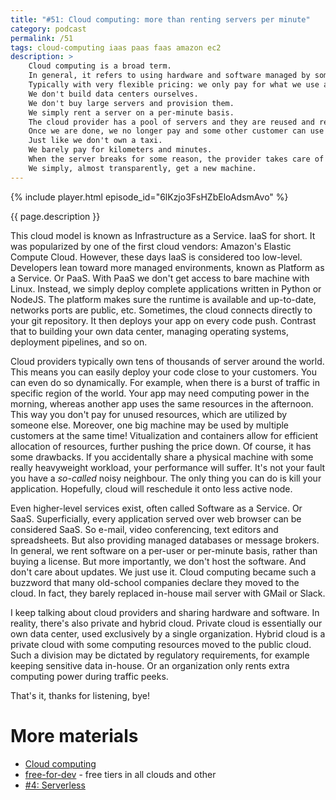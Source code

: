 ```yaml
---
title: "#51: Cloud computing: more than renting servers per minute"
category: podcast
permalink: /51
tags: cloud-computing iaas paas faas amazon ec2
description: >
    Cloud computing is a broad term.
    In general, it refers to using hardware and software managed by someone else.
    Typically with very flexible pricing: we only pay for what we use and for the time we use it.
    We don't build data centers ourselves.
    We don't buy large servers and provision them.
    We simply rent a server on a per-minute basis.
    The cloud provider has a pool of servers and they are reused and recycled.
    Once we are done, we no longer pay and some other customer can use that same server.
    Just like we don't own a taxi.
    We barely pay for kilometers and minutes.
    When the server breaks for some reason, the provider takes care of repairs and replacements.
    We simply, almost transparently, get a new machine.
---
```


{% include player.html episode_id="6lKzjo3FsHZbEloAdsmAvo" %}

{{ page.description }}

This cloud model is known as Infrastructure as a Service.
IaaS for short.
It was popularized by one of the first cloud vendors: Amazon's Elastic Compute Cloud.
However, these days IaaS is considered too low-level.
Developers lean toward more managed environments, known as Platform as a Service.
Or PaaS.
With PaaS we don't get access to bare machine with Linux.
Instead, we simply deploy complete applications written in Python or NodeJS.
The platform makes sure the runtime is available and up-to-date, networks ports are public, etc.
Sometimes, the cloud connects directly to your git repository.
It then deploys your app on every code push.
Contrast that to building your own data center, managing operating systems, deployment pipelines, and so on.

Cloud providers typically own tens of thousands of server around the world.
This means you can easily deploy your code close to your customers.
You can even do so dynamically.
For example, when there is a burst of traffic in specific region of the world.
Your app may need computing power in the morning, whereas another app uses the same resources in the afternoon.
This way you don't pay for unused resources, which are utilized by someone else.
Moreover, one big machine may be used by multiple customers at the same time!
Vitualization and containers allow for efficient allocation of resources, further pushing the price down.
Of course, it has some drawbacks.
If you accidentally share a physical machine with some really heavyweight workload, your performance will suffer.
It's not your fault you have a _so-called_ noisy neighbour.
The only thing you can do is kill your application.
Hopefully, cloud will reschedule it onto less active node.

Even higher-level services exist, often called Software as a Service.
Or SaaS.
Superficially, every application served over web browser can be considered SaaS.
So e-mail, video conferencing, text editors and spreadsheets.
But also providing managed databases or message brokers.
In general, we rent software on a per-user or per-minute basis, rather than buying a license.
But more importantly, we don't host the software.
And don't care about updates.
We just use it.
Cloud computing became such a buzzword that many old-school companies declare they moved to the cloud.
In fact, they barely replaced in-house mail server with GMail or Slack.

I keep talking about cloud providers and sharing hardware and software.
In reality, there's also private and hybrid cloud.
Private cloud is essentially our own data center, used exclusively by a single organization.
Hybrid cloud is a private cloud with some computing resources moved to the public cloud.
Such a division may be dictated by regulatory requirements, for example keeping sensitive data in-house.
Or an organization only rents extra computing power during traffic peeks.

That's it, thanks for listening, bye!

# More materials

* [Cloud computing](https://en.wikipedia.org/wiki/Cloud_computing)
* [free-for-dev](https://github.com/jixserver/free-for-dev) - free tiers in all clouds and other
* [#4: Serverless](/4)
